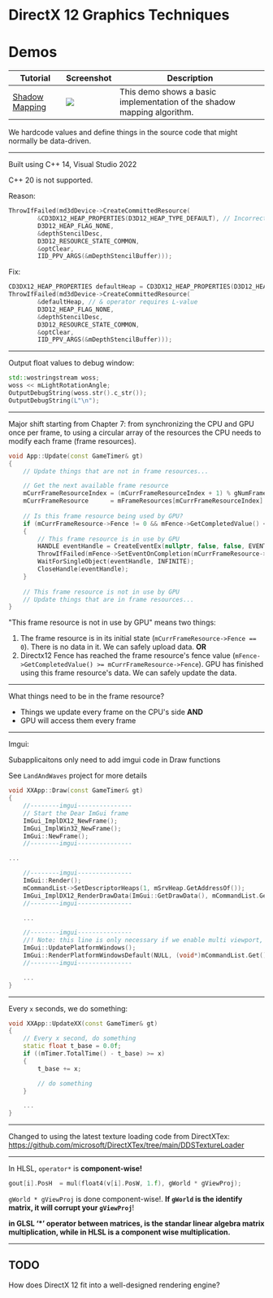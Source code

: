 # DirectX 12 Graphics Techniques

# Demos

| Tutorial                                                     | Screenshot                                                   | Description                                                  |
| ------------------------------------------------------------ | ------------------------------------------------------------ | ------------------------------------------------------------ |
| [Shadow Mapping](https://github.com/zixin96/d3d12book/blob/master/Chapter%2020%20Shadow%20Mapping/Shadows) | ![](https://github.com/zixin96/d3d12book/blob/master/Chapter%2020%20Shadow%20Mapping/Shadows/images/demo.gif) | This demo shows a basic implementation of the shadow mapping algorithm. |



We hardcode values and define things in the source code that might normally be data-driven. 

---

Built using C++ 14, Visual Studio 2022

C++ 20 is not supported. 

Reason: 

```c++
ThrowIfFailed(md3dDevice->CreateCommittedResource(
        &CD3DX12_HEAP_PROPERTIES(D3D12_HEAP_TYPE_DEFAULT), // Incorrect in C++ 20, Visual Studio 2022
        D3D12_HEAP_FLAG_NONE,
        &depthStencilDesc,          
        D3D12_RESOURCE_STATE_COMMON, 
        &optClear,                   
        IID_PPV_ARGS(&mDepthStencilBuffer)));
```

Fix: 

```c++
CD3DX12_HEAP_PROPERTIES defaultHeap = CD3DX12_HEAP_PROPERTIES(D3D12_HEAP_TYPE_DEFAULT);
ThrowIfFailed(md3dDevice->CreateCommittedResource(
        &defaultHeap, // & operator requires L-value
        D3D12_HEAP_FLAG_NONE,
        &depthStencilDesc,          
        D3D12_RESOURCE_STATE_COMMON, 
        &optClear,                   
        IID_PPV_ARGS(&mDepthStencilBuffer)));
```

---

Output float values to debug window: 

```c++
std::wostringstream woss;
woss << mLightRotationAngle;
OutputDebugString(woss.str().c_str());
OutputDebugString(L"\n");
```

---

Major shift starting from Chapter 7: from synchronizing the CPU and GPU once per frame, to using a circular array of the resources the CPU needs to modify each frame (frame resources).

```c++
void App::Update(const GameTimer& gt)
{
	// Update things that are not in frame resources...

	// Get the next available frame resource
	mCurrFrameResourceIndex = (mCurrFrameResourceIndex + 1) % gNumFrameResources;
	mCurrFrameResource      = mFrameResources[mCurrFrameResourceIndex].get();
	
    // Is this frame resource being used by GPU? 
	if (mCurrFrameResource->Fence != 0 && mFence->GetCompletedValue() < mCurrFrameResource->Fence)
	{
        // This frame resource is in use by GPU
		HANDLE eventHandle = CreateEventEx(nullptr, false, false, EVENT_ALL_ACCESS);
		ThrowIfFailed(mFence->SetEventOnCompletion(mCurrFrameResource->Fence, eventHandle));
		WaitForSingleObject(eventHandle, INFINITE);
		CloseHandle(eventHandle);
	}
	
    // This frame resource is not in use by GPU
    // Update things that are in frame resources...
}
```

"This frame resource is not in use by GPU" means two things: 

1. The frame resource is in its initial state (`mCurrFrameResource->Fence == 0`). There is no data in it. We can safely upload data. **OR** 
2. Directx12 Fence has reached the frame resource's fence value (`mFence->GetCompletedValue() >= mCurrFrameResource->Fence`). GPU has finished using this frame resource's data. We can safely update the data.

---

What things need to be in the frame resource? 

- Things we update every frame on the CPU's side **AND**
- GPU will access them every frame 

---

Imgui: 

Subapplicaitons only need to add imgui code in Draw functions

See `LandAndWaves` project for more details

```c++
void XXApp::Draw(const GameTimer& gt)
{
	//--------imgui---------------
	// Start the Dear ImGui frame
	ImGui_ImplDX12_NewFrame();
	ImGui_ImplWin32_NewFrame();
	ImGui::NewFrame();
	//--------imgui---------------

...

	//--------imgui---------------
	ImGui::Render();
	mCommandList->SetDescriptorHeaps(1, mSrvHeap.GetAddressOf());
	ImGui_ImplDX12_RenderDrawData(ImGui::GetDrawData(), mCommandList.Get());
	//--------imgui---------------

	...

	//--------imgui---------------
	//! Note: this line is only necessary if we enable multi viewport, which we have by default
	ImGui::UpdatePlatformWindows();
	ImGui::RenderPlatformWindowsDefault(NULL, (void*)mCommandList.Get());
	//--------imgui---------------

	...
}
```

---

Every `x` seconds, we do something: 

```c++
void XXApp::UpdateXX(const GameTimer& gt)
{
	// Every x second, do something
	static float t_base = 0.0f;
	if ((mTimer.TotalTime() - t_base) >= x)
	{
		t_base += x;

		// do something
	}

	...
}
```

---

Changed to using the latest texture loading code from DirectXTex: https://github.com/microsoft/DirectXTex/tree/main/DDSTextureLoader

---

In HLSL, `operator*` is **component-wise!**

```c++
gout[i].PosH  = mul(float4(v[i].PosW, 1.f), gWorld * gViewProj);
```

`gWorld * gViewProj` is done component-wise!. **If `gWorld` is the identify matrix, it will corrupt your `gViewProj`**!

 **in GLSL ‘*’ operator between matrices, is the standar linear algebra matrix multiplication, while in HLSL is a component wise multiplication.** 

---

## TODO

How does DirectX 12 fit into a well-designed rendering engine? 
